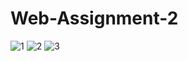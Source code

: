 # Web-Assignment-2
![1](https://github.com/Noorsyedd/Web-Assignment-2/assets/79561867/d25d4045-1298-418a-97ea-560a1f7f99d8)
![2](https://github.com/Noorsyedd/Web-Assignment-2/assets/79561867/07eea8a9-9914-442f-b83e-51b78d99c1af)
![3](https://github.com/Noorsyedd/Web-Assignment-2/assets/79561867/2d37e991-b612-45f0-bb56-3c7ae36f4da0)
